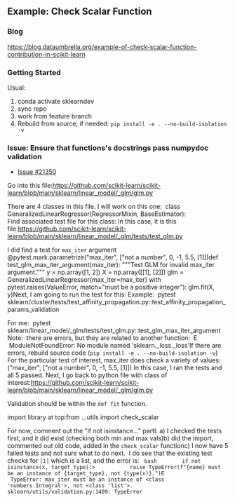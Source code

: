 ## Example: Check Scalar Function

### Blog
https://blog.dataumbrella.org/example-of-check-scalar-function-contribution-in-scikit-learn

### Getting Started
Usual:  
1. conda activate sklearndev
2. sync repo
3. work from feature branch
4. Rebuild from source, if needed: `pip install -e . --no-build-isolation -v`

### Issue: Ensure that functions's docstrings pass numpydoc validation
- [Issue #21350](https://github.com/scikit-learn/scikit-learn/issues/21350)

Go into this file:https://github.com/scikit-learn/scikit-learn/blob/main/sklearn/linear_model/_glm/glm.py

There are 4 classes in this file. 
I will work on this one:  class GeneralizedLinearRegressor(RegressorMixin, BaseEstimator):  
Find associated test file for this class: In this case, it is this file:https://github.com/scikit-learn/scikit-learn/blob/main/sklearn/linear_model/_glm/tests/test_glm.py

I did find a test for `max_iter` argument
@pytest.mark.parametrize("max_iter", ["not a number", 0, -1, 5.5, [1]])def test_glm_max_iter_argument(max_iter): """Test GLM for invalid max_iter argument.""" y = np.array([1, 2]) X = np.array([[1], [2]]) glm = GeneralizedLinearRegressor(max_iter=max_iter) with pytest.raises(ValueError, match="must be a positive integer"): glm.fit(X, y)Next, I am going to run the test for this: Example:  pytest sklearn/cluster/tests/test_affinity_propagation.py::test_affinity_propagation_params_validation

For me:  pytest sklearn/linear_model/_glm/tests/test_glm.py::test_glm_max_iter_argument
Note:  there are errors, but they are related to another function:  E   ModuleNotFoundError: No module named 'sklearn._loss._loss'If there are errors, rebuild source code (`pip install -e . --no-build-isolation -v`)
For the particular test of interest, max_iter does check a variety of values:  ("max_iter", ["not a number", 0, -1, 5.5, [1]])
In this case, I ran the tests and all 5 passed.
Next, I go back to python file with class of interest:https://github.com/scikit-learn/scikit-learn/blob/main/sklearn/linear_model/_glm/glm.py


Validation should be within the `def fit` function.

import library at top:from ...utils import check_scalar

For now, comment out the "if not isinstance..." partI:
a) I checked the tests first, and it did exist (checking both min and max vals)b) did the import, commented out old code, added in the `check_scalar` functionc) I now have 5 failed tests and not sure what to do next.  I do see that the existing test checks for `[1]` which is a list, and the error is:   ```bash        if not isinstance(x, target_type):>           raise TypeError(f"{name} must be an instance of {target_type}, not {type(x)}.")E           TypeError: max_iter must be an instance of <class 'numbers.Integral'>, not <class 'list'>.
sklearn/utils/validation.py:1409: TypeError```

